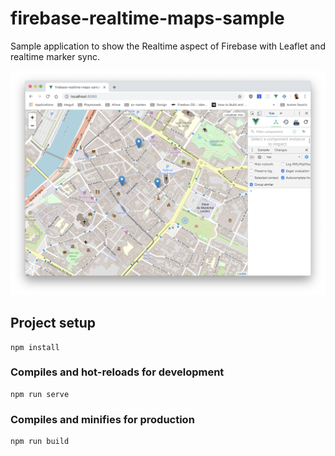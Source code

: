 # firebase-realtime-maps-sample

Sample application to show the Realtime aspect of Firebase with Leaflet and realtime marker sync.

![Maps Sample](./carte_marker.png)

## Project setup

```
npm install
```

### Compiles and hot-reloads for development

```
npm run serve
```

### Compiles and minifies for production

```
npm run build
```
